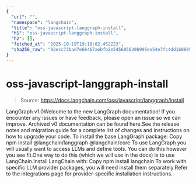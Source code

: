 ```yaml
---
{
  "url": "",
  "namespace": "langchain",
  "title": "oss-javascript-langgraph-install",
  "h1": "oss-javascript-langgraph-install",
  "h2": [],
  "fetched_at": "2025-10-19T19:18:02.452223",
  "sha256_raw": "92ecc73bad7e66467aebfb2e545605620b995ee54e7fc4dd160895d0c30d6fc6"
}
---
```


# oss-javascript-langgraph-install

> Source: https://docs.langchain.com/oss/javascript/langgraph/install

LangGraph v1.0Welcome to the new LangGraph documentation! If you encounter any issues or have feedback, please open an issue so we can improve. Archived v0 documentation can be found here.See the release notes and migration guide for a complete list of changes and instructions on how to upgrade your code.
To install the base LangGraph package:
Copy
npm install @langchain/langgraph @langchain/core
To use LangGraph you will usually want to access LLMs and define tools.
You can do this however you see fit.One way to do this (which we will use in the docs) is to use LangChain.Install LangChain with:
Copy
npm install langchain
To work with specific LLM provider packages, you will need install them separately.Refer to the integrations page for provider-specific installation instructions.